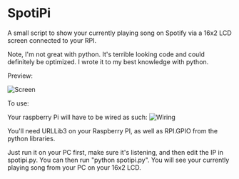 SpotiPi
=======

A small script to show your currently playing song on Spotify via a 16x2 LCD screen connected to your RPI.

Note, I'm not great with python. It's terrible looking code and could definitely be optimized. I wrote it to
my best knowledge with python.

Preview: 

![Screen](http://i.imgur.com/aAUOvfc.png)

To use:

Your raspberry Pi will have to be wired as such:
![Wiring](http://learn.adafruit.com/system/assets/assets/000/001/729/medium800/pi-char-lcd.gif?1345220594)

You'll need URLLib3 on your Raspberry PI, as well as RPI.GPIO from the python libraries.

Just run it on your PC first, make sure it's listening, and then edit the IP in spotipi.py.
You can then run "python spotipi.py". You will see your currently playing song from your PC on your 16x2 LCD.
